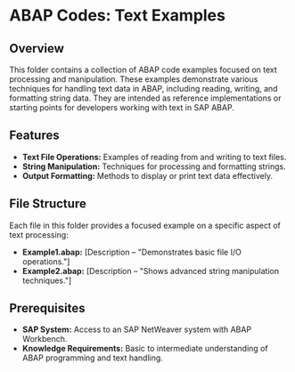 # ABAP Codes: Text Examples

## Overview
This folder contains a collection of ABAP code examples focused on text processing and manipulation. These examples demonstrate various techniques for handling text data in ABAP, including reading, writing, and formatting string data. They are intended as reference implementations or starting points for developers working with text in SAP ABAP.

## Features
- **Text File Operations:** Examples of reading from and writing to text files.
- **String Manipulation:** Techniques for processing and formatting strings.
- **Output Formatting:** Methods to display or print text data effectively.

## File Structure
Each file in this folder provides a focused example on a specific aspect of text processing:
- **Example1.abap:** [Description – "Demonstrates basic file I/O operations."]
- **Example2.abap:** [Description – "Shows advanced string manipulation techniques."]


## Prerequisites
- **SAP System:** Access to an SAP NetWeaver system with ABAP Workbench.
- **Knowledge Requirements:** Basic to intermediate understanding of ABAP programming and text handling.


